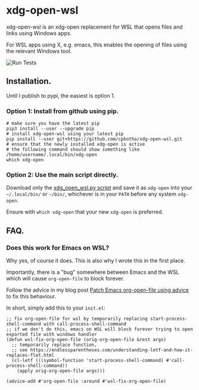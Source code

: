 # xdg-open-wsl

xdg-open-wsl is an xdg-open replacement for WSL that opens files and links using Windows apps.

For WSL apps using X, e.g. emacs, this enables the opening of files using the relevant Windows tool.

![Run Tests](https://github.com/cpbotha/xdg-open-wsl/workflows/Run%20Tests/badge.svg)

## Installation.

Until I publish to pypi, the easiest is option 1.

### Option 1: Install from github using pip.

```shell
# make sure you have the latest pip
pip3 install --user --upgrade pip
# install xdg-open-wsl using your latest pip
pip install --user git+https://github.com/cpbotha/xdg-open-wsl.git
# ensure that the newly installed xdg-open is active
# the following command should show something like /home/username/.local/bin/xdg-open
which xdg-open
```

### Option 2: Use the main script directly.

Download only the [xdg_open_wsl.py
script](https://github.com/cpbotha/xdg-open-wsl/blob/master/xdg_open_wsl/xdg_open_wsl.py)
and save it as `xdg-open` into your `~/.local/bin/` or `~/bin/`, whichever is
in your `PATH` before any system `xdg-open`.

Ensure with `which xdg-open` that your new `xdg-open` is preferred.

## FAQ.

### Does this work for Emacs on WSL?

Why yes, of course it does. This is also why I wrote this in the first place.

Importantly, there is a "bug" somewhere between Emacs and the WSL which will cause `org-open-file` to block forever.

Follow the advice in my blog post [Patch Emacs org-open-file using advice](https://vxlabs.com/2020/03/07/patch-emacs-org-open-file-using-advice/) to fix this behaviour.

In short, simply add this to your `init.el`:

```emacs-lisp
;; fix org-open-file for wsl by temporarily replacing start-process-shell-command with call-process-shell-command
;; if we don't do this, emacs on WSL will block forever trying to open exported file with windows handler
(defun wsl-fix-org-open-file (orig-org-open-file &rest args)
  ;; temporarily replace function,
  ;; see https://endlessparentheses.com/understanding-letf-and-how-it-replaces-flet.html
  (cl-letf (((symbol-function 'start-process-shell-command) #'call-process-shell-command))
    (apply orig-org-open-file args)))

(advice-add #'org-open-file :around #'wsl-fix-org-open-file)
```

